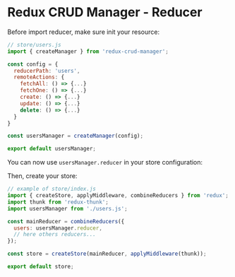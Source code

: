 Redux CRUD Manager - Reducer
===================

Before import reducer, make sure init your resource: 

```js
// store/users.js
import { createManager } from 'redux-crud-manager';

const config = {
  reducerPath: 'users',
  remoteActions: {
    fetchAll: () => {...}
    fetchOne: () => {...}
    create: () => {...}
    update: () => {...}
    delete: () => {...}
  }
}

const usersManager = createManager(config);

export default usersManager;
```

You can now use ```usersManager.reducer``` in your store configuration:

Then, create your store:

```js
// example of store/index.js
import { createStore, applyMiddleware, combineReducers } from 'redux';
import thunk from 'redux-thunk';
import usersManager from './users.js';

const mainReducer = combineReducers({
  users: usersManager.reducer,
  // here others reducers...
});

const store = createStore(mainReducer, applyMiddleware(thunk));

export default store;
```

